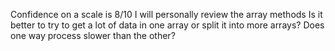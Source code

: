Confidence on a scale is 8/10
I will personally review the array methods
Is it better to try to get a lot of data in one array or split it into more arrays? Does one way process slower than the other?
